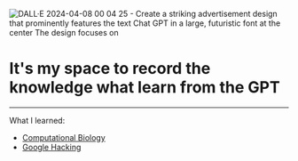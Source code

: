 ![DALL·E 2024-04-08 00 04 25 - Create a striking advertisement design that prominently features the text _Chat GPT_ in a large, futuristic font at the center  The design focuses on ](https://github.com/Draw0919/GPT-learn/assets/102810421/53359f3b-0f2a-4116-bc11-f216846c536e)


# It's my space to record the knowledge what learn from the GPT 
---
What I learned:
* [Computational Biology](https://github.com/Draw0919/GPT-learn/issues/1#issue-2229328788)
* [Google Hacking](https://github.com/Draw0919/GPT-learn/issues/2#issue-2229854222)
